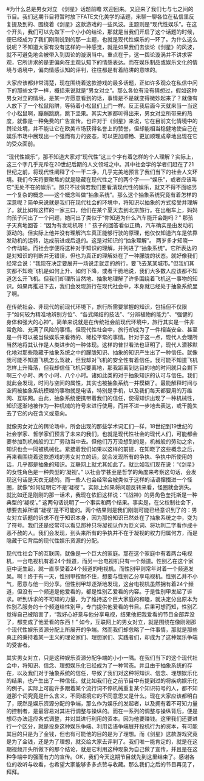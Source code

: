 #为什么总是男女对立 《剑星》话题前瞻
欢迎回来。又迎来了我们七与七之间的节目。我们这期节目将暂时放下FATE文化美学的话题，来聊一聊各位在私信里反复提及到的、围绕着《剑星》这款游戏的一些风波。主题则是“现代性娱乐”。在这个开头，我们可以先做下一个小小的结论，那就是当我们开启了这个话题的时候，便已经成为了我们刚刚说到的那一主题，也就是现代性娱乐的一环了。为什么这么说呢？不知道大家有没有这样的一种感觉，就是如果我们去谈论《剑星》的风波，就不可避免地会被带入到舆论的漩涡当中。重点在于，这一舆论漩涡并不讲求客观，它所讲求的是更偏向在主观认知下的情感表达。而在娱乐制品或娱乐文化的情境与语境中，偏向情感认知的评判，往往都是有着陷阱的意味的。

大家应该都非常清楚，现在围绕着这款游戏的最多话题，正如许多观众在私信中问下的那些文字一样，概括来说就是“男女对立”。那么各位有没有猜想过，假如这种男女对立的情境，是某一方愿意看到的话，事情是不是就变得微妙起来了？就像有人放下了一个松鼠陷阱，等待着小松鼠们上门一样。反正我后面今天就来当一当这个小松鼠啊，蹦蹦跳跳，跳下坚果。其实大家都听得出来，男女对立所带来的热度，就像是一种免费的广告宣传。也许对于《剑星》来说，它在目前文化情境中的舆论处境，并不能让它在欧美市场获得名誉上的赞誉，但却能相当稳健地使自己在娱乐市场中展现出一个强而有力的姿态，可以更加顺畅、更加顺理成章地出现在它的受众面前。

“现代性娱乐”，那不知道大家对“现代性”这三个字有着怎样的个人理解？实际上，这三个字几乎充斥在20世纪后期的人文领域之中。其中社会学的学者们赶在了21世纪之前，将现代性阐释了个一干二净，几乎完美地预言了我们当下的社会人文环境。我们今天将要聚焦的就是隐藏在现代性之下的两个字——“娱乐”，或者应该叫它“无处不在的娱乐”。那只不过倘若我们要看清现代性的娱乐，就又不得不面临另一个复杂的概念——这个概念叫做“抽象系统”。那么这个抽象系统究竟有着怎样的深意呢？简单来说就是我们在现代社会的环境中，将知识以抽象的方式接受并理解了。就比如有这样的一家三口，他们在某个夏天去到北京旅行。在出租车上，妈妈向孩子问出了一个问题，她问出了类似于“你知道为什么汽车能开会跑吗？” 那孩子天真地回答：“因为有发动机呀！” 孩子的回答看似正确，汽车确实是由发动机驱动的。但实际上他并没有理解汽车真正能够行驶的原理，他仅仅知道汽车是依靠发动机的运转，达成前进或后退的。这是对知识的“抽象理解”。 两岁多才知晓一个传动轴。而社会学便将这种对于知识的理解，并列进了“抽象系统”。它所表达的是对知识的判断并无错误，但也为真正的理解处在了一种朦胧的状态。就好像我们经常会说：“我现在决定要展开一场说走就走的旅行，要飞去某某城市。”但我们其实都不知晓飞机是如何上升、如何下降，或者干脆地说，我们大多数人应该都不知道怎么开飞机。但我们却理所当然地、抽象地理解了许多围绕着飞机这一事物的知识。如果再推进下去，我们会发现旅行在现代社会中，本身就已经处于抽象系统里了啊。

在传统社会、非现代的前现代环境下，旅行所需要掌握的知识，包括但不仅限于“如何较为精准地辨别方位”、“各式绳结的技法”、“分辨植物的能力”、“强健的身体和强大的心神”。简单来说就是在传统社会前现代环境中，旅行其实是一件非常危险、充满了风险的事情。但现代性社会中，旅行却成为了一件相当安全、甚至是一件可以被当做娱乐来看待的、稀松平常的事情。针对于这一点，现代人会理所当然地将其认作是人类进步的一种体现。这样的普世看法也证明了，现代人潜移默化地对那些隐藏于抽象系统之中的朦胧知识、抽象的知识产生出了一种信任。就像我可能不知道飞机怎么驾驶，但我却对飞机的安全性有着信任。我可能不知道飞机怎样上升降落，但我却信任飞机只要离地，那我距离到达目的地的时间就只会剩下啊三个小时、两个小时、八个小时。诸如此类的对于抽象知识的认可与信任。我们就此会发现，时间与空间的属性，其实也被抽象系统一并模糊了。最能解释时间与空间被抽象系统模糊的事物就是电话，特别是手机，以及我们每天都要用的万维网、互联网。由此，抽象系统便携带着我们的信任，使得知识出现了一种机械性，知识逐渐地被作为一种机械的符号来进行使用，而并不进一步地去表达，或干脆失去了它的内在含义或意向。

就像男女对立的舆论场中，所会出现的那些学术词汇们一样，18世纪到19世纪的社会学家、哲学家们预言了未来的我们，也就是现代性社会的现代人们，可能都会要参加到机械般的工厂劳动当中去。但他们万万没想到的是，机械般的劳动之余，知识也会一同被机械化。紧接着我们如果以这样的前提，在知晓了这些概念之后，再来看围绕着这款游戏的男女对立的话，就会发现所有的争执、争执中所使用的话，几乎都是抽象的知识。互联网上就尤其如此了。就比如我们现在说：“《剑星》的女性角色是一种典型的‘凝视’。” 以社会学甚至是哲学的角度来考察这句话，会发现这句话是天衣无缝的。而一些人也会经常会被类似于这样的话语撺掇进一个怪圈，就像“如何证明它不是‘凝视’”。实际上如果将问题反转来看，怪圈就会消失。就比如还是刚刚的那一话术，我现在依旧这样说：“《战神》的男角色奎托斯是一种典型的‘凝视’。” 这两句话说明了一个事实和两个结果。事实是，在父权制社会下，想要去掉所谓“凝视”是不可能的。两个结果则是我们刚刚可能已经意识到了的：男女对立话题的诉求不在于知识本身，因为那份知识已然处在了抽象系统之中，变为了符号。我们还是经常可以看见那种只将凝视认作为贬义词、将功利二字看作成十恶不赦的人。我们会发现，到头来所有的争执并不在于凝视的权力归属何方，而是隐藏于它背后的现代性娱乐资源的分配。

现代性社会下的互联网，就像是一个巨大的家庭。那在这个家庭中有着两台电视机，一台电视机有着24个频道，而另一台电视机只有一个频道。性别乙在这个家庭中诞生起，就一直享受着24个频道的电视机。而性别甲则常年对着一个频道发呆。啊！终于有一天，性别甲按耐不住，想要与性别乙分享电视机。性别乙并不小气，愿意与他一同分享。但性别甲却逐渐地发现，这台电视机虽然拥有着24个频道，但没有一个频道是他爱看的，都是性别乙爱看的内容。于是性别甲发起了诉求。听到诉求的不可知的力量，为了维持这个巨大家庭的和睦，就决定分出原本为性别乙服务的十个频道给性别甲，专门提供他爱看的节目。后果可想而知，性别乙觉得自己被陷害了，“我好心好意与他分享电视，结果他把我爱看的节目全部弄没了，都变成了他爱看的东西！” 如今，互联网上的男女对立，就是围绕在像刚刚那个现代性娱乐资源分配上所展开的争端。然而我们却忽略了一件事情，那就是那些真正的秉持着某一主义的理论家们、理想家们、实践者们，却成为了这种娱乐争端的受害者。

其实男女对立，只是这种娱乐资源分配争端的小小一隅。在我们当下的这个现代社会中，将知识、信念、理想娱乐化已经成为了一种常态。并且由于抽象系统的存在，以及我们对于抽象系统的信任，导致了我们对这种将知识、信念、理想娱乐化的结果，也产生出了一种信任。就比如我们在之前节目中有提到过的将疾病娱乐化的例子。实际上可能许多跟着某个流行词不停机械重复某个知识符号的人，都不知道那个词究竟是什么含义，不同语境它的不同意思又是什么。现在大家应该都明白了，既然是娱乐资源分配的争端，那么作为娱乐的发起者，以及拥有着不可知力量的控制者，是最容易对其进行调整与操纵的。而在一系列的调整与操纵背后，便是想尽办法适应各式调整，并对其进行利用的资本。因为他要赚钱。这里我们还要进行一个区分，就是投身这种娱乐争端、利用话语争端展开投机行为的资本，有可能其目的只是为了金钱，但也有可能他的目的是为了理想。而《剑星》这款游戏究竟是为了金钱，还是为了理想，就交给大家去评判了。我们唯一能肯定的，就是在这期视频开头所做下的那个结论，就是它利用这种现象为自己做了宣传，并且是在这种争端中的强而有力的宣传。OK，我们今天这期节目就先到这里结束了。感谢各位的收听与收看，也希望大家能够多多点赞与收藏。那么我们之后的节目再见了，拜拜。